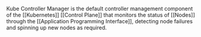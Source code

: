 Kube Controller Manager is the default controller management component of the [[Kubernetes]] [[Control Plane]] that monitors the status of [[Nodes]] through the [[Application Programming Interface]], detecting node failures and spinning up new nodes as required.

